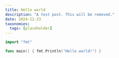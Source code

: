 ```yaml
---
title: Hello world
description: "A test post. This will be removed."
date: 2024-12-23
taxonomies:
  tags: [placeholder]
---
```


```go
import "fmt"

func main() { fmt.Println("Hello world!") }
```
